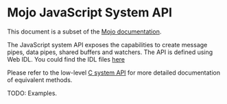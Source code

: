 # Mojo JavaScript System API
This document is a subset of the [Mojo documentation](/mojo/README.md).

The JavaScript system API exposes the capabilities to create message pipes, data
pipes, shared buffers and watchers. The API is defined using Web IDL. You could
find the IDL files [here](https://cs.chromium.org/chromium/src/third_party/blink/renderer/core/mojo/)

Please refer to the low-level [C system API](/mojo/public/c/system/README.md)
for more detailed documentation of equivalent methods.

TODO: Examples.
